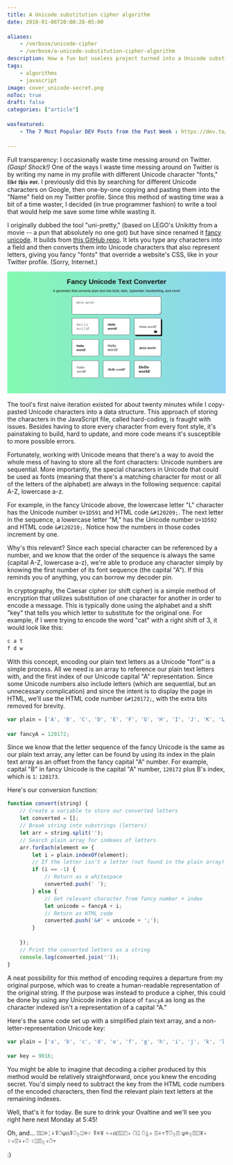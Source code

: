 ```yaml
---
title: A Unicode substitution cipher algorithm
date: 2018-01-06T20:00:28-05:00

aliases:
    - /verbose/unicode-cipher
    - /verbose/a-unicode-substitution-cipher-algorithm
description: How a fun but useless project turned into a Unicode substitution cipher algorithm.
tags:
    - algorithms
    - javascript
image: cover_unicode-secret.png
noToc: true
draft: false
categories: ["article"]

wasfeatured:
    - The 7 Most Popular DEV Posts from the Past Week : https://dev.to/thepracticaldev/the-7-most-popular-dev-posts-from-the-past-week-52d4

---
```


Full transparency: I occasionally waste time messing around on Twitter. *(Gasp! Shock!)* One of the ways I waste time messing around on Twitter is by writing my name in my profile with different Unicode character "fonts," 𝖑𝖎𝖐𝖊 𝖙𝖍𝖎𝖘 𝖔𝖓𝖊. I previously did this by searching for different Unicode characters on Google, then one-by-one copying and pasting them into the "Name" field on my Twitter profile. Since this method of wasting time was a bit of a time waster, I decided (in true programmer fashion) to write a tool that would help me save some time while wasting it.

I originally dubbed the tool "uni-pretty," (based on LEGO's Unikitty from a movie -- a pun that absolutely no one got) but have since renamed it [fancy unicode](https://fancyunicode.com). It builds from [this GitHub repo](https://github.com/victoriadrake/fancy-unicode). It lets you type any characters into a field and then converts them into Unicode characters that also represent letters, giving you fancy "fonts" that override a website's CSS, like in your Twitter profile. (Sorry, Internet.)

![fancy-unicode screenshot](screenshot.png#screenshot)

The tool's first naive iteration existed for about twenty minutes while I copy-pasted Unicode characters into a data structure. This approach of storing the characters in the JavaScript file, called hard-coding, is fraught with issues. Besides having to store every character from every font style, it's painstaking to build, hard to update, and more code means it's susceptible to more possible errors.

Fortunately, working with Unicode means that there's a way to avoid the whole mess of having to store all the font characters: Unicode numbers are sequential. More importantly, the special characters in Unicode that could be used as fonts (meaning that there's a matching character for most or all of the letters of the alphabet) are always in the following sequence: capital A-Z, lowercase a-z.

For example, in the fancy Unicode above, the lowercase letter "L" character has the Unicode number `U+1D591` and HTML code `&#120209;`. The next letter in the sequence, a lowercase letter "M," has the Unicode number `U+1D592` and HTML code `&#120210;`. Notice how the numbers in those codes increment by one.

Why's this relevant? Since each special character can be referenced by a number, and we know that the order of the sequence is always the same (capital A-Z, lowercase a-z), we're able to produce any character simply by knowing the first number of its font sequence (the capital "A"). If this reminds you of anything, you can borrow my decoder pin.

In cryptography, the Caesar cipher (or shift cipher) is a simple method of encryption that utilizes substitution of one character for another in order to encode a message. This is typically done using the alphabet and a shift "key" that tells you which letter to substitute for the original one. For example, if I were trying to encode the word "cat" with a right shift of 3, it would look like this:

```bash
c a t
f d w
```

With this concept, encoding our plain text letters as a Unicode "font" is a simple process. All we need is an array to reference our plain text letters with, and the first index of our Unicode capital "A" representation. Since some Unicode numbers also include letters (which are sequential, but an unnecessary complication) and since the intent is to display the page in HTML, we'll use the HTML code number `&#120172;`, with the extra bits removed for brevity.

```js
var plain = ['A', 'B', 'C', 'D', 'E', 'F', 'G', 'H', 'I', 'J', 'K', 'L', 'M', 'N', 'O', 'P', 'Q', 'R', 'S', 'T', 'U', 'V', 'W', 'X', 'Y', 'Z', 'a', 'b', 'c', 'd', 'e', 'f', 'g', 'h', 'i', 'j', 'k', 'l', 'm', 'n', 'o', 'p', 'q', 'r', 's', 't', 'u', 'v', 'w', 'x', 'y', 'z'];

var fancyA = 120172;
```

Since we know that the letter sequence of the fancy Unicode is the same as our plain text array, any letter can be found by using its index in the plain text array as an offset from the fancy capital "A" number. For example, capital "B" in fancy Unicode is the capital "A" number, `120172` plus B's index, which is `1`: `120173`.

Here's our conversion function:

```js
function convert(string) {
    // Create a variable to store our converted letters
    let converted = [];
    // Break string into substrings (letters)
    let arr = string.split('');
    // Search plain array for indexes of letters
    arr.forEach(element => {
        let i = plain.indexOf(element);
        // If the letter isn't a letter (not found in the plain array)
        if (i == -1) {
            // Return as a whitespace
            converted.push(' ');
        } else {
            // Get relevant character from fancy number + index
            let unicode = fancyA + i;
            // Return as HTML code
            converted.push('&#' + unicode + ';');
        }

    });
    // Print the converted letters as a string
    console.log(converted.join(''));
}
```

A neat possibility for this method of encoding requires a departure from my original purpose, which was to create a human-readable representation of the original string. If the purpose was instead to produce a cipher, this could be done by using any Unicode index in place of `fancyA` as long as the character indexed isn't a representation of a capital "A."

Here's the same code set up with a simplified plain text array, and a non-letter-representation Unicode key:

```js
var plain = ['a', 'b', 'c', 'd', 'e', 'f', 'g', 'h', 'i', 'j', 'k', 'l', 'm', 'n', 'o', 'p', 'q', 'r', 's', 't', 'u', 'v', 'w', 'x', 'y', 'z'];

var key = 9016;
```

You might be able to imagine that decoding a cipher produced by this method would be relatively straightforward, once you knew the encoding secret. You'd simply need to subtract the key from the HTML code numbers of the encoded characters, then find the relevant plain text letters at the remaining indexes.

Well, that's it for today. Be sure to drink your Ovaltine and we'll see you right here next Monday at 5:45!

Oh, and... ⍔⍠⍟⍘⍣⍒⍥⍦⍝⍒⍥⍚⍠⍟⍤ ⍒⍟⍕ ⍨⍖⍝⍔⍠⍞⍖ ⍥⍠ ⍥⍙⍖ ⍔⍣⍪⍡⍥⍚⍔ ⍦⍟⍚⍔⍠⍕⍖ ⍤⍖⍔⍣⍖⍥ ⍤⍠⍔⍚⍖⍥⍪

:)
